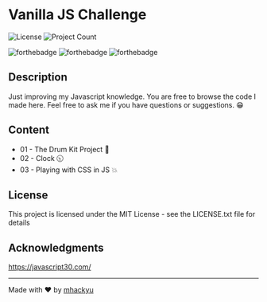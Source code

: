 
# Vanilla JS Challenge
![License](https://img.shields.io/badge/license-MIT-green.svg)  ![Project Count](https://img.shields.io/badge/projects-3-ff69b4.svg)

![forthebadge](https://forthebadge.com/images/badges/built-with-love.svg)  ![forthebadge](https://forthebadge.com/images/badges/made-with-javascript.svg)  ![forthebadge](https://forthebadge.com/images/badges/check-it-out.svg)


  ## Description 
Just improving my Javascript knowledge. You are free to browse the code I made here. Feel free to ask me if you have questions or suggestions. 😁

## Content
* 01 - The Drum Kit Project :drum:
* 02 - Clock 🕥
* 03 - Playing with CSS in JS :collision:

## License
This project is licensed under the MIT License - see the LICENSE.txt file for details

## Acknowledgments
https://javascript30.com/ 


---
Made with :heart: by [mhackyu](https://github.com/mhackyu)